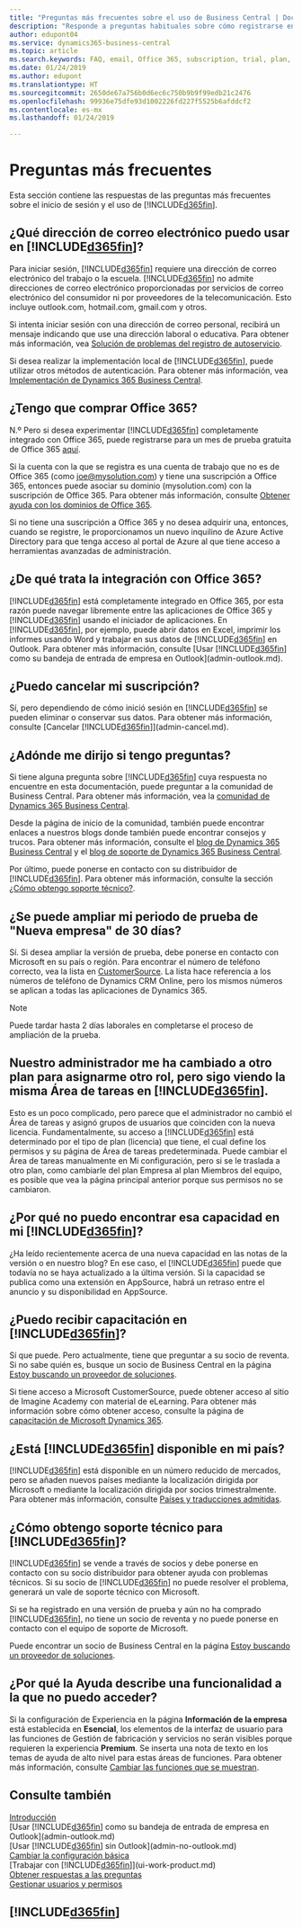 ```yaml
---
title: "Preguntas más frecuentes sobre el uso de Business Central | Documentos de Microsoft"
description: "Responde a preguntas habituales sobre cómo registrarse en Business Central y lo que se debe haber para empezar."
author: edupont04
ms.service: dynamics365-business-central
ms.topic: article
ms.search.keywords: FAQ, email, Office 365, subscription, trial, plan, application area, experience, support
ms.date: 01/24/2019
ms.author: edupont
ms.translationtype: HT
ms.sourcegitcommit: 2650de67a756b0d6ec6c750b9b9f99edb21c2476
ms.openlocfilehash: 99936e75dfe93d1002226fd227f5525b6afddcf2
ms.contentlocale: es-mx
ms.lasthandoff: 01/24/2019

---
```

# <a name="frequently-asked-questions"></a>Preguntas más frecuentes
Esta sección contiene las respuestas de las preguntas más frecuentes sobre el inicio de sesión y el uso de [!INCLUDE[d365fin](includes/d365fin_md.md)].  

## <a name="what-email-address-can-i-use-with-included365finincludesd365finmdmd"></a>¿Qué dirección de correo electrónico puedo usar en [!INCLUDE[d365fin](includes/d365fin_md.md)]?
Para iniciar sesión, [!INCLUDE[d365fin](includes/d365fin_md.md)] requiere una dirección de correo electrónico del trabajo o la escuela. [!INCLUDE[d365fin](includes/d365fin_md.md)] no admite direcciones de correo electrónico proporcionadas por servicios de correo electrónico del consumidor ni por proveedores de la telecomunicación. Esto incluye outlook.com, hotmail.com, gmail.com y otros.  

Si intenta iniciar sesión con una dirección de correo personal, recibirá un mensaje indicando que use una dirección laboral o educativa. Para obtener más información, vea [Solución de problemas del registro de autoservicio](ui-troubleshoot-self-signup.md).  

Si desea realizar la implementación local de [!INCLUDE[d365fin](includes/d365fin_md.md)], puede utilizar otros métodos de autenticación. Para obtener más información, vea [Implementación de Dynamics 365 Business Central](/dynamics365/business-central/dev-itpro/deployment/deployment).  

## <a name="do-i-have-to-buy-office-365"></a>¿Tengo que comprar Office 365?
N.º Pero si desea experimentar [!INCLUDE[d365fin](includes/d365fin_md.md)] completamente integrado con Office 365, puede registrarse para un mes de prueba gratuita de Office 365 [aquí](https://products.office.com/try).  

Si la cuenta con la que se registra es una cuenta de trabajo que no es de Office 365 (como joe@mysolution.com) y tiene una suscripción a Office 365, entonces puede asociar su dominio (mysolution.com) con la suscripción de Office 365. Para obtener más información, consulte [Obtener ayuda con los dominios de Office 365](/office365/admin/get-help-with-domains/get-help-with-domains?view=o365-worldwide).  

Si no tiene una suscripción a Office 365 y no desea adquirir una, entonces, cuando se registre, le proporcionamos un nuevo inquilino de Azure Active Directory para que tenga acceso al portal de Azure al que tiene acceso a herramientas avanzadas de administración.  

## <a name="what-is-the-integration-with-office-365-about"></a>¿De qué trata la integración con Office 365?
[!INCLUDE[d365fin](includes/d365fin_md.md)] está completamente integrado en Office 365, por esta razón puede navegar libremente entre las aplicaciones de Office 365 y [!INCLUDE[d365fin](includes/d365fin_md.md)] usando el iniciador de aplicaciones. En [!INCLUDE[d365fin](includes/d365fin_md.md)], por ejemplo, puede abrir datos en Excel, imprimir los informes usando Word y trabajar en sus datos de [!INCLUDE[d365fin](includes/d365fin_md.md)] en Outlook. Para obtener más información, consulte [Usar [!INCLUDE[d365fin](includes/d365fin_md.md)] como su bandeja de entrada de empresa en Outlook](admin-outlook.md).  

## <a name="can-i-cancel-my-subscription"></a>¿Puedo cancelar mi suscripción?
Sí, pero dependiendo de cómo inició sesión en [!INCLUDE[d365fin](includes/d365fin_md.md)] se pueden eliminar o conservar sus datos. Para obtener más información, consulte [Cancelar [!INCLUDE[d365fin](includes/d365fin_md.md)]](admin-cancel.md).  

## <a name="where-do-i-go-if-i-have-questions"></a>¿Adónde me dirijo si tengo preguntas?
Si tiene alguna pregunta sobre [!INCLUDE[d365fin](includes/d365fin_md.md)] cuya respuesta no encuentre en esta documentación, puede preguntar a la comunidad de Business Central. Para obtener más información, vea la [comunidad de Dynamics 365 Business Central](https://community.dynamics.com/business).  

Desde la página de inicio de la comunidad, también puede encontrar enlaces a nuestros blogs donde también puede encontrar consejos y trucos. Para obtener más información, consulte el [blog de Dynamics 365 Business Central](https://community.dynamics.com/business/b/financials) y el [blog de soporte de Dynamics 365 Business Central](https://community.dynamics.com/business/b/dynamics365financialssupport).  

Por último, puede ponerse en contacto con su distribuidor de [!INCLUDE[d365fin](includes/d365fin_md.md)]. Para obtener más información, consulte la sección [¿Cómo obtengo soporte técnico?](across-faq.md#how-do-i-get-technical-support-for-).  

## <a name="is-it-possible-to-extend-my-30-day-new-company-trial-period"></a>¿Se puede ampliar mi periodo de prueba de "Nueva empresa" de 30 días?
Sí. Si desea ampliar la versión de prueba, debe ponerse en contacto con Microsoft en su país o región. Para encontrar el número de teléfono correcto, vea la lista en [CustomerSource](https://mbs.microsoft.com/customersource/northamerica/CRM/support/support-news/Support_Telephone#linkc). La lista hace referencia a los números de teléfono de Dynamics CRM Online, pero los mismos números se aplican a todas las aplicaciones de Dynamics 365.  

> [!NOTE]
> Puede tardar hasta 2 días laborales en completarse el proceso de ampliación de la prueba.  

## <a name="our-administrator-has-moved-me-to-another-plan-to-give-me-another-role-but-i-still-see-the-same-role-center-in-included365finincludesd365finmdmd"></a>Nuestro administrador me ha cambiado a otro plan para asignarme otro rol, pero sigo viendo la misma Área de tareas en [!INCLUDE[d365fin](includes/d365fin_md.md)].
Esto es un poco complicado, pero parece que el administrador no cambió el Área de tareas y asignó grupos de usuarios que coinciden con la nueva licencia. Fundamentalmente, su acceso a [!INCLUDE[d365fin](includes/d365fin_md.md)] está determinado por el tipo de plan (licencia) que tiene, el cual define los permisos y su página de Área de tareas predeterminada. Puede cambiar el Área de tareas manualmente en Mi configuración, pero si se le traslada a otro plan, como cambiarle del plan Empresa al plan Miembros del equipo, es posible que vea la página principal anterior porque sus permisos no se cambiaron.  

## <a name="why-cant-i-find-that-capability-in-my-included365finincludesd365finmdmd"></a>¿Por qué no puedo encontrar esa capacidad en mi [!INCLUDE[d365fin](includes/d365fin_md.md)]?
¿Ha leído recientemente acerca de una nueva capacidad en las notas de la versión o en nuestro blog? En ese caso, el [!INCLUDE[d365fin](includes/d365fin_md.md)] puede que todavía no se haya actualizado a la última versión. Si la capacidad se publica como una extensión en AppSource, habrá un retraso entre el anuncio y su disponibilidad en AppSource.  

## <a name="can-i-get-training-in-included365finincludesd365finmdmd"></a>¿Puedo recibir capacitación en [!INCLUDE[d365fin](includes/d365fin_md.md)]?
Sí que puede. Pero actualmente, tiene que preguntar a su socio de reventa. Si no sabe quién es, busque un socio de Business Central en la página [Estoy buscando un proveedor de soluciones](https://go.microsoft.com/fwlink/?linkid=2038145).  

Si tiene acceso a Microsoft CustomerSource, puede obtener acceso al sitio de Imagine Academy con material de eLearning. Para obtener más información sobre cómo obtener acceso, consulte la página de [capacitación de Microsoft Dynamics 365](/dynamics365/get-started/training/index#dynamics-365-customers).  

## <a name="is-included365finincludesd365finmdmd-available-in-my-country"></a>¿Está [!INCLUDE[d365fin](includes/d365fin_md.md)] disponible en mi país?

[!INCLUDE[d365fin](includes/d365fin_md.md)] está disponible en un número reducido de mercados, pero se añaden nuevos países mediante la localización dirigida por Microsoft o mediante la localización dirigida por socios trimestralmente. Para obtener más información, consulte [Países y traducciones admitidas](/dynamics365/business-central/dev-itpro/compliance/apptest-countries-and-translations).  

## <a name="how-do-i-get-technical-support-for-included365finincludesd365finmdmd"></a>¿Cómo obtengo soporte técnico para [!INCLUDE[d365fin](includes/d365fin_md.md)]?

[!INCLUDE[d365fin](includes/d365fin_md.md)] se vende a través de socios y debe ponerse en contacto con su socio distribuidor para obtener ayuda con problemas técnicos. Si su socio de [!INCLUDE[d365fin](includes/d365fin_md.md)] no puede resolver el problema, generará un vale de soporte técnico con Microsoft.  

Si se ha registrado en una versión de prueba y aún no ha comprado [!INCLUDE[d365fin](includes/d365fin_md.md)], no tiene un socio de reventa y no puede ponerse en contacto con el equipo de soporte de Microsoft.  

Puede encontrar un socio de Business Central en la página [Estoy buscando un proveedor de soluciones](https://go.microsoft.com/fwlink/?linkid=2038145).  

## <a name="why-does-help-describe-functionality-that-i-cannot-access"></a>¿Por qué la Ayuda describe una funcionalidad a la que no puedo acceder?
Si la configuración de Experiencia en la página **Información de la empresa** está establecida en **Esencial**, los elementos de la interfaz de usuario para las funciones de Gestión de fabricación y servicios no serán visibles porque requieren la experiencia **Premium**. Se inserta una nota de texto en los temas de ayuda de alto nivel para estas áreas de funciones. Para obtener más información, consulte [Cambiar las funciones que se muestran](ui-experiences.md).  

## <a name="see-also"></a>Consulte también
[Introducción](product-get-started.md)  
[Usar [!INCLUDE[d365fin](includes/d365fin_md.md)] como su bandeja de entrada de empresa en Outlook](admin-outlook.md)  
[Usar [!INCLUDE[d365fin](includes/d365fin_md.md)] sin Outlook](admin-no-outlook.md)  
[Cambiar la configuración básica](ui-change-basic-settings.md)  
[Trabajar con [!INCLUDE[d365fin](includes/d365fin_md.md)]](ui-work-product.md)  
[Obtener respuestas a las preguntas](product-get-started.md#getting-answers-to-questions)  
[Gestionar usuarios y permisos](ui-how-users-permissions.md)  

## [!INCLUDE[d365fin](includes/free_trial_md.md)]  

